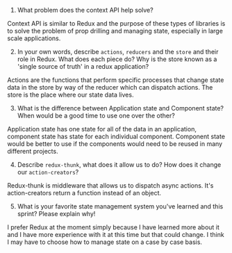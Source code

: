 1. What problem does the context API help solve?

Context API is similar to Redux and the purpose of these types of libraries is to solve the problem of prop drilling and managing state, especially in large scale applications.

2. In your own words, describe `actions`, `reducers` and the `store` and their role in Redux. What does each piece do? Why is the store known as a 'single source of truth' in a redux application?

Actions are the functions that perform specific processes that change state data in the store by way of the reducer which can dispatch actions. The store is the place where our state data lives.

3. What is the difference between Application state and Component state? When would be a good time to use one over the other?

Application state has one state for all of the data in an application, component state has state for each individual component. Component state would be better to use if the components would need to be reused in many different projects.

4. Describe `redux-thunk`, what does it allow us to do? How does it change our `action-creators`?

Redux-thunk is middleware that allows us to dispatch async actions. It's action-creators return a function
instead of an object.

5. What is your favorite state management system you've learned and this sprint? Please explain why!

I prefer Redux at the moment simply because I have learned more about it and I have more experience with it at this time but that could change. I think I may have to choose how to manage state on a case by case basis.